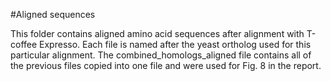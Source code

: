 #Aligned sequences

This folder contains aligned amino acid sequences after alignment with 
T-coffee Expresso. Each file is named after the yeast ortholog used for 
this particular alignment. The combined_homologs_aligned file contains 
all of the previous files copied into one file and were used for Fig. 8 
in the report.
